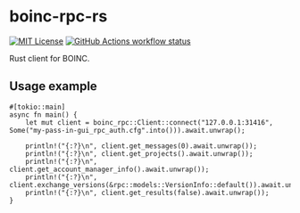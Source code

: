 # boinc-rpc-rs

[![MIT License](https://img.shields.io/badge/license-MIT-blue.svg)](./LICENSE)
[![GitHub Actions workflow status](https://github.com/vorot93/boinc-rpc-rs/workflows/Continuous%20integration/badge.svg)](https://github.com/vorot93/boinc-rpc-rs/actions)

Rust client for BOINC.

## Usage example
```
#[tokio::main]
async fn main() {
    let mut client = boinc_rpc::Client::connect("127.0.0.1:31416", Some("my-pass-in-gui_rpc_auth.cfg".into())).await.unwrap();

    println!("{:?}\n", client.get_messages(0).await.unwrap());
    println!("{:?}\n", client.get_projects().await.unwrap());
    println!("{:?}\n", client.get_account_manager_info().await.unwrap());
    println!("{:?}\n", client.exchange_versions(&rpc::models::VersionInfo::default()).await.unwrap());
    println!("{:?}\n", client.get_results(false).await.unwrap());
}
```
